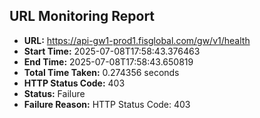 ## URL Monitoring Report

- **URL:** https://api-gw1-prod1.fisglobal.com/gw/v1/health
- **Start Time:** 2025-07-08T17:58:43.376463
- **End Time:** 2025-07-08T17:58:43.650819
- **Total Time Taken:** 0.274356 seconds
- **HTTP Status Code:** 403
- **Status:** Failure
- **Failure Reason:** HTTP Status Code: 403
